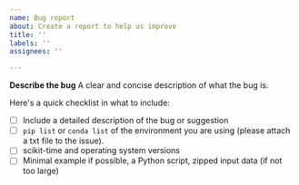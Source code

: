 ```yaml
---
name: Bug report
about: Create a report to help us improve
title: ''
labels: ''
assignees: ''

---
```


**Describe the bug**
A clear and concise description of what the bug is.

Here's a quick checklist in what to include:

- [ ] Include a detailed description of the bug or suggestion
- [ ] `pip list` or `conda list` of the environment you are using (please attach a txt file to the issue).
- [ ] scikit-time and operating system versions
- [ ] Minimal example if possible, a Python script, zipped input data (if not too large)

